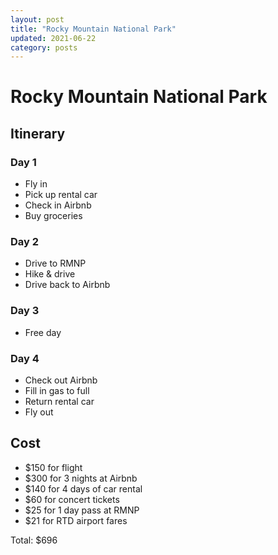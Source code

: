 ```yaml
---
layout: post
title: "Rocky Mountain National Park"
updated: 2021-06-22
category: posts
---
```


# Rocky Mountain National Park

## Itinerary

### Day 1
- Fly in
- Pick up rental car
- Check in Airbnb
- Buy groceries

### Day 2
- Drive to RMNP
- Hike & drive
- Drive back to Airbnb

### Day 3
- Free day

### Day 4
- Check out Airbnb
- Fill in gas to full
- Return rental car
- Fly out

## Cost

- $150 for flight
- $300 for 3 nights at Airbnb
- $140 for 4 days of car rental
- $60 for concert tickets
- $25 for 1 day pass at RMNP
- $21 for RTD airport fares

Total: $696
